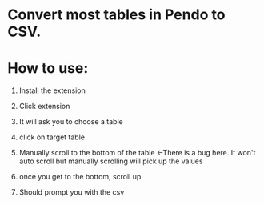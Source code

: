 # Convert most tables in Pendo to CSV.

# How to use:

1. Install the extension

2. Click extension

3. It will ask you to choose a table

4. click on target table

5. Manually scroll to the bottom of the table <-There is a bug here. It won't auto scroll but manually scrolling will pick up the values
   
6. once you get to the bottom, scroll up

7. Should prompt you with the csv